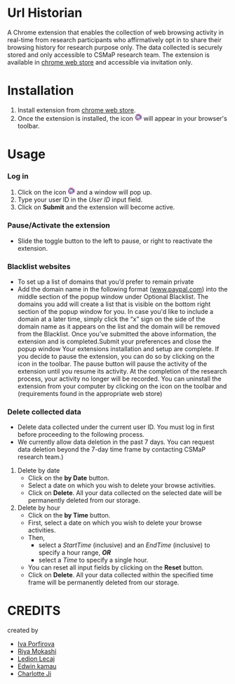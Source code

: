 # Url Historian

A Chrome extension that enables the collection of web browsing activity in real-time from research participants who affirmatively opt in to share their browsing history for research purpose only. The data collected is securely stored and only accessible to CSMaP research team.
The extension is available in [chrome web store](https://support.google.com/chrome_webstore/answer/2664769?hl=en) and accessible via invitation only.

# Installation
1. Install extension from [chrome web store](https://support.google.com/chrome_webstore/answer/2664769?hl=en).
2. Once the extension is installed, the icon ![icon](icon16.png) will appear in your browser's toolbar.

# Usage
### Log in 
1. Click on the icon ![icon](icon16.png) and a window will pop up.
2. Type your user ID in the *User ID* input field.
3. Click on **Submit** and the extension will become active.
### Pause/Activate the extension 
*   Slide the toggle button to the left to pause, or right to reactivate the extension.
### Blacklist websites
* To set up a list of domains that you’d prefer to remain private 
* Add the domain name in the following format (www.paypal.com) into the middle  section of the popup window under Optional Blacklist. The domains you add will create a list that is visible on the bottom right section of the popup window for you. In case you'd like to include a domain at a later time, simply click the “x” sign on the side of the domain name as it appears on the list and the domain will be removed from the Blacklist.
Once you’ve submitted the above information, the extension and is completed.Submit your preferences and close the popup window
Your extensions installation and setup are complete. If you decide to pause the extension, you can do so by clicking on the icon in the toolbar. The pause button will pause the activity of the extension until you resume its activity.
At the completion of the research process, your activity no longer will be recorded. You can uninstall the extension from your computer by clicking on the icon on the toolbar and (requirements found in the appropriate web store)
### Delete collected data
* Delete data collected under the current user ID. You must log in first before proceeding to the following process.
* We currently allow data deletion in the past 7 days. You can request data deletion beyond the 7-day time frame by contacting CSMaP research team.)
1. Delete by date
   - Click on the **by Date** button.
   - Select a date on which you wish to delete your browse activities.
   - Click on **Delete**. All your data collected on the selected date will be permanently deleted from our storage. 
2. Delete by hour
   - Click on the **by Time** button.
   - First, select a date on which you wish to delete your browse activities.
   - Then, 
     - select a *StartTime* (inclusive) and an *EndTime* (inclusive) to specify a hour range, **_OR_**
     - select a *Time* to specify a single hour.
   - You can reset all input fields by clicking on the **Reset** button.
   - Click on **Delete**. All your data collected within the specified time frame will be permanently deleted from our storage. 



# CREDITS
created by 
* [Iva Porfirova](https://github.com/ivaPorfirova) 
* [Riya Mokashi](https://github.com/RiyaMokashi) 
* [Ledion Lecaj](https://github.com/LedionLecaj)
* [Edwin kamau](https://github.com/kamau-edwin)
* [Charlotte Ji](https://github.com/mginabluebox)
